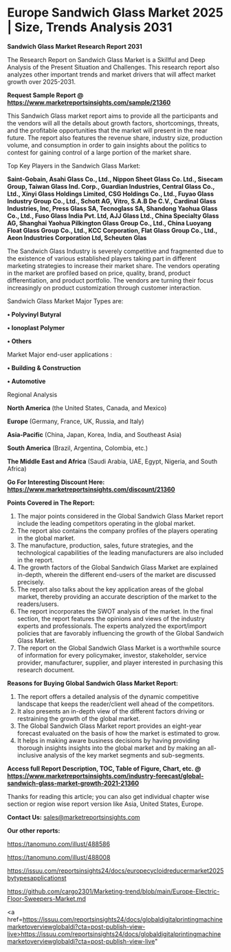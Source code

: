 # Europe Sandwich Glass Market 2025 | Size, Trends Analysis 2031

<strong>Sandwich Glass Market Research Report 2031</strong>

The Research Report on Sandwich Glass Market is a Skillful and Deep Analysis of the Present Situation and Challenges. This research report also analyzes other important trends and market drivers that will affect market growth over 2025-2031.

<strong>Request Sample Report @ <a href=https://www.marketreportsinsights.com/sample/21360>https://www.marketreportsinsights.com/sample/21360</a></strong>

This Sandwich Glass market report aims to provide all the participants and the vendors will all the details about growth factors, shortcomings, threats, and the profitable opportunities that the market will present in the near future. The report also features the revenue share, industry size, production volume, and consumption in order to gain insights about the politics to contest for gaining control of a large portion of the market share.

Top Key Players in the Sandwich Glass Market:

<strong>Saint-Gobain, Asahi Glass Co., Ltd., Nippon Sheet Glass Co. Ltd., Sisecam Group, Taiwan Glass Ind. Corp., Guardian Industries, Central Glass Co., Ltd., Xinyi Glass Holdings Limited, CSG Holdings Co., Ltd., Fuyao Glass Industry Group Co., Ltd., Schott AG, Vitro, S.A.B De C.V., Cardinal Glass Industries, Inc, Press Glass SA, Tecnoglass SA, Shandong Yaohua Glass Co., Ltd., Fuso Glass India Pvt. Ltd, AJJ Glass Ltd., China Specialty Glass AG, Shanghai Yaohua Pilkington Glass Group Co., Ltd., China Luoyang Float Glass Group Co., Ltd., KCC Corporation, Flat Glass Group Co., Ltd., Aeon Industries Corporation Ltd, Scheuten Glas</strong>

The Sandwich Glass Industry is severely competitive and fragmented due to the existence of various established players taking part in different marketing strategies to increase their market share. The vendors operating in the market are profiled based on price, quality, brand, product differentiation, and product portfolio. The vendors are turning their focus increasingly on product customization through customer interaction.

Sandwich Glass Market Major Types are:

<strong>• Polyvinyl Butyral

• Ionoplast Polymer

• Others</strong>

Market Major end-user applications :

<strong>• Building & Construction

• Automotive</strong>

Regional Analysis

</u><strong><b>North America</b></strong> (the United States, Canada, and Mexico)

<strong><b>Europe </b></strong>(Germany, France, UK, Russia, and Italy)

<strong><b>Asia-Pacific</b></strong> (China, Japan, Korea, India, and Southeast Asia)

<strong><b>South America</b></strong> (Brazil, Argentina, Colombia, etc.)

<strong><b>The Middle East and Africa</b></strong> (Saudi Arabia, UAE, Egypt, Nigeria, and South Africa)

<strong>Go For Interesting Discount Here: <a href=https://www.marketreportsinsights.com/discount/21360>https://www.marketreportsinsights.com/discount/21360</a></strong>

<strong>Points Covered in The Report:</strong>
<ol>
  <li>The major points considered in the Global Sandwich Glass Market report include the leading competitors operating in the global market.</li>
  <li>The report also contains the company profiles of the players operating in the global market.</li>
  <li>The manufacture, production, sales, future strategies, and the technological capabilities of the leading manufacturers are also included in the report.</li>
  <li>The growth factors of the Global Sandwich Glass Market are explained in-depth, wherein the different end-users of the market are discussed precisely.</li>
  <li>The report also talks about the key application areas of the global market, thereby providing an accurate description of the market to the readers/users.</li>
  <li>The report incorporates the SWOT analysis of the market. In the final section, the report features the opinions and views of the industry experts and professionals. The experts analyzed the export/import policies that are favorably influencing the growth of the Global Sandwich Glass Market.</li>
  <li>The report on the Global Sandwich Glass Market is a worthwhile source of information for every policymaker, investor, stakeholder, service provider, manufacturer, supplier, and player interested in purchasing this research document.</li>
</ol>
<strong>Reasons for Buying Global Sandwich Glass Market Report:</strong>

<ol>
  <li>The report offers a detailed analysis of the dynamic competitive landscape that keeps the reader/client well ahead of the competitors.</li>
  <li>It also presents an in-depth view of the different factors driving or restraining the growth of the global market.</li>
  <li>The Global Sandwich Glass Market report provides an eight-year forecast evaluated on the basis of how the market is estimated to grow.</li>
  <li>It helps in making aware business decisions by having providing thorough insights insights into the global market and by making an all-inclusive analysis of the key market segments and sub-segments.</li>
</ol>
<strong>Access full Report Description, TOC, Table of Figure, Chart, etc. @ <a href=https://www.marketreportsinsights.com/industry-forecast/global-sandwich-glass-market-growth-2021-21360>https://www.marketreportsinsights.com/industry-forecast/global-sandwich-glass-market-growth-2021-21360</a></strong>


Thanks for reading this article; you can also get individual chapter wise section or region wise report version like Asia, United States, Europe.

<strong>Contact Us:</strong>
sales@marketreportsinsights.com

<strong>Our other reports:</strong>

<a href=https://tanomuno.com/illust/488586>https://tanomuno.com/illust/488586</a>

<a href=https://tanomuno.com/illust/488008>https://tanomuno.com/illust/488008</a>

<a href=https://issuu.com/reportsinsights24/docs/europecycloidreducermarket2025bytypesapplicationst>https://issuu.com/reportsinsights24/docs/europecycloidreducermarket2025bytypesapplicationst</a>

<a href=https://github.com/cargo2301/Marketing-trend/blob/main/Europe-Electric-Floor-Sweepers-Market.md>https://github.com/cargo2301/Marketing-trend/blob/main/Europe-Electric-Floor-Sweepers-Market.md</a>

<a href=https://issuu.com/reportsinsights24/docs/globaldigitalprintingmachinemarketoverviewglobaldi?cta=post-publish-view-live>https://issuu.com/reportsinsights24/docs/globaldigitalprintingmachinemarketoverviewglobaldi?cta=post-publish-view-live</a>"
